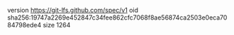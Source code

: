 version https://git-lfs.github.com/spec/v1
oid sha256:19747a2269e452847c34fee862cfc7068f8ae56874ca2503e0eca7084798ede4
size 1264
